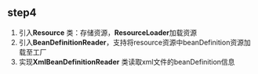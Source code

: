 ## step4

1. 引入**Resource** 类：存储资源，**ResourceLoader**加载资源
2. 引入**BeanDefinitionReader**，支持将resource资源中beanDefinition资源加载至工厂
3. 实现**XmlBeanDefinitionReader** 类读取xml文件的beanDefinition信息

